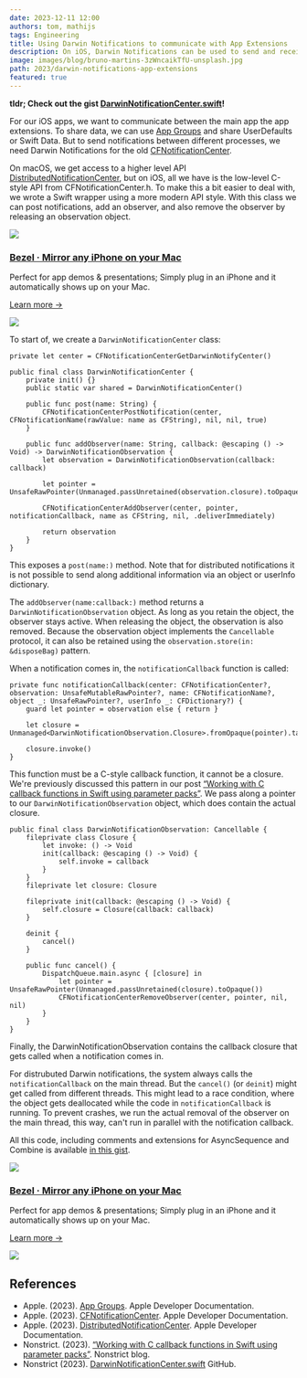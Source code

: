 ```yaml
---
date: 2023-12-11 12:00
authors: tom, mathijs
tags: Engineering
title: Using Darwin Notifications to communicate with App Extensions
description: On iOS, Darwin Notifications can be used to send and receive notifications between an app and its extensions. We wrap the old C-style functions to be easier to use from Swift. 
image: images/blog/bruno-martins-3zWncaikTfU-unsplash.jpg
path: 2023/darwin-notifications-app-extensions
featured: true
---
```


**tldr; Check out the gist [DarwinNotificationCenter.swift](https://gist.github.com/tomlokhorst/7fe49a03b8bac960eeaf2b991faa3680)!**

For our iOS apps, we want to communicate between the main app the app extensions. To share data, we can use [App Groups](https://developer.apple.com/documentation/xcode/configuring-app-groups) and share UserDefaults or Swift Data. But to send notifications between different processes, we need Darwin Notifications for the old [CFNotificationCenter](https://developer.apple.com/documentation/corefoundation/cfnotificationcenter-rkv).

On macOS, we get access to a higher level API [DistributedNotificationCenter](https://developer.apple.com/documentation/foundation/distributednotificationcenter/), but on iOS, all we have is the low-level C-style API from CFNotificationCenter.h. To make this a bit easier to deal with, we wrote a Swift wrapper using a more modern API style. With this class we can post notifications, add an observer, and also remove the observer by releasing an observation object. 

<div class="not-prose flex space-x-4 border-2 border-orange-500 rounded-lg pl-4 pr-6 py-6 mt-8">
    <div class="flex-initial">
        <a href="/bezel?utm_source=nonstrict&utm_medium=blog&utm_content=darwin-notifications-app-extensions" target="_blank"><img src="/images/bezel-icon.png" class="max-h-full max-w-10 m-0"></a>
    </div>
    <div class="flex-initial">
        <h3 class="text-2xl font-bold text-black hover:text-orange-500 leading-relaxed mt-0 mb-2"><a href="/bezel?utm_source=nonstrict&utm_medium=blog&utm_content=hkworkoutsession-remote-delegate-not-setup-error" target="_blank">Bezel · Mirror any iPhone on your Mac</a></h3>
        <p class="mb-2">Perfect for app demos & presentations; Simply plug in an iPhone and it automatically shows up on your Mac.</p>
        <p><a href="/bezel?utm_source=nonstrict&utm_medium=blog&utm_content=hkworkoutsession-remote-delegate-not-setup-error" target="_blank" class="text-orange hover:text-orange-500 underline font-medium">Learn more →</a></p> 
    </div>
    <div class="flex-initial hidden md:block">
        <a href="/bezel?utm_source=nonstrict&utm_medium=blog&utm_content=hkworkoutsession-remote-delegate-not-setup-error" target="_blank">
            <img src="/images/bezel-still.jpg" class="max-h-full max-w-36 rounded-md bg-white/5 ring-1 ring-gray-600/50 dark:ring-white/50 lg:mt-auto">
        </a>
    </div>
</div>

To start of, we create a `DarwinNotificationCenter` class:

```
private let center = CFNotificationCenterGetDarwinNotifyCenter()

public final class DarwinNotificationCenter {
    private init() {}
    public static var shared = DarwinNotificationCenter()

    public func post(name: String) {
        CFNotificationCenterPostNotification(center, CFNotificationName(rawValue: name as CFString), nil, nil, true)
    }

    public func addObserver(name: String, callback: @escaping () -> Void) -> DarwinNotificationObservation {
        let observation = DarwinNotificationObservation(callback: callback)

        let pointer = UnsafeRawPointer(Unmanaged.passUnretained(observation.closure).toOpaque())

        CFNotificationCenterAddObserver(center, pointer, notificationCallback, name as CFString, nil, .deliverImmediately)

        return observation
    }
}
```

This exposes a `post(name:)` method. Note that for distributed notifications it is not possible to send along additional information via an object or userInfo dictionary.

The `addObserver(name:callback:)` method returns a `DarwinNotificationObservation` object. As long as you retain the object, the observer stays active. When releasing the object, the observation is also removed. Because the observation object implements the `Cancellable` protocol, it can also be retained using the `observation.store(in: &disposeBag)` pattern.

When a notification comes in, the `notificationCallback` function is called: 

```
private func notificationCallback(center: CFNotificationCenter?, observation: UnsafeMutableRawPointer?, name: CFNotificationName?, object _: UnsafeRawPointer?, userInfo _: CFDictionary?) {
    guard let pointer = observation else { return }

    let closure = Unmanaged<DarwinNotificationObservation.Closure>.fromOpaque(pointer).takeUnretainedValue()

    closure.invoke()
}
```

This function must be a C-style callback function, it cannot be a closure. We're previously discussed this pattern in our post [“Working with C callback functions in Swift using parameter packs”](/blog/2023/working-with-c-callback-functions-in-swift/). We pass along a pointer to our `DarwinNotificationObservation` object, which does contain the actual closure.

```
public final class DarwinNotificationObservation: Cancellable {
    fileprivate class Closure {
        let invoke: () -> Void
        init(callback: @escaping () -> Void) {
            self.invoke = callback
        }
    }
    fileprivate let closure: Closure

    fileprivate init(callback: @escaping () -> Void) {
        self.closure = Closure(callback: callback)
    }

    deinit {
        cancel()
    }

    public func cancel() {
        DispatchQueue.main.async { [closure] in
            let pointer = UnsafeRawPointer(Unmanaged.passUnretained(closure).toOpaque())
            CFNotificationCenterRemoveObserver(center, pointer, nil, nil)
        }
    }
}
```

Finally, the DarwinNotificationObservation contains the callback closure that gets called when a notification comes in.

For distrubuted Darwin notifications, the system always calls the `notificationCallback` on the main thread. But the `cancel()` (or `deinit`) might get called from different threads. This might lead to a race condition, where the object gets deallocated while the code in `notificationCallback` is running. To prevent crashes, we run the actual removal of the observer on the main thread, this way, can't run in parallel with the notification callback.

All this code, including comments and extensions for AsyncSequence and Combine is available [in this gist](https://gist.github.com/tomlokhorst/7fe49a03b8bac960eeaf2b991faa3680). 

<div class="not-prose flex space-x-4 border-2 border-orange-500 rounded-lg pl-4 pr-6 py-6 mt-8 -mb-6">
    <div class="flex-initial">
        <a href="/bezel?utm_source=nonstrict&utm_medium=blog&utm_content=darwin-notifications-app-extensions" target="_blank"><img src="/images/bezel-icon.png" class="max-h-full max-w-10 m-0"></a>
    </div>
    <div class="flex-initial">
        <h3 class="text-2xl font-bold text-black hover:text-orange-500 leading-relaxed mt-0 mb-2"><a href="/bezel?utm_source=nonstrict&utm_medium=blog&utm_content=hkworkoutsession-remote-delegate-not-setup-error" target="_blank">Bezel · Mirror any iPhone on your Mac</a></h3>
        <p class="mb-2">Perfect for app demos & presentations; Simply plug in an iPhone and it automatically shows up on your Mac.</p>
        <p><a href="/bezel?utm_source=nonstrict&utm_medium=blog&utm_content=hkworkoutsession-remote-delegate-not-setup-error" target="_blank" class="text-orange hover:text-orange-500 underline font-medium">Learn more →</a></p> 
    </div>
    <div class="flex-initial hidden md:block">
        <a href="/bezel?utm_source=nonstrict&utm_medium=blog&utm_content=hkworkoutsession-remote-delegate-not-setup-error" target="_blank">
            <img src="/images/bezel-still.jpg" class="max-h-full max-w-36 rounded-md bg-white/5 ring-1 ring-gray-600/50 dark:ring-white/50 lg:mt-auto">
        </a>
    </div>
</div>

## References

- Apple. (2023). [App Groups](https://developer.apple.com/documentation/xcode/configuring-app-groups). Apple Developer Documentation.
- Apple. (2023). [CFNotificationCenter](https://developer.apple.com/documentation/corefoundation/cfnotificationcenter-rkv). Apple Developer Documentation.
- Apple. (2023). [DistributedNotificationCenter](https://developer.apple.com/documentation/foundation/distributednotificationcenter/). Apple Developer Documentation.
- Nonstrict. (2023). [“Working with C callback functions in Swift using parameter packs”](/blog/2023/working-with-c-callback-functions-in-swift/). Nonstrict blog.
- Nonstrict (2023). [DarwinNotificationCenter.swift](https://gist.github.com/tomlokhorst/7fe49a03b8bac960eeaf2b991faa3680) GitHub.
